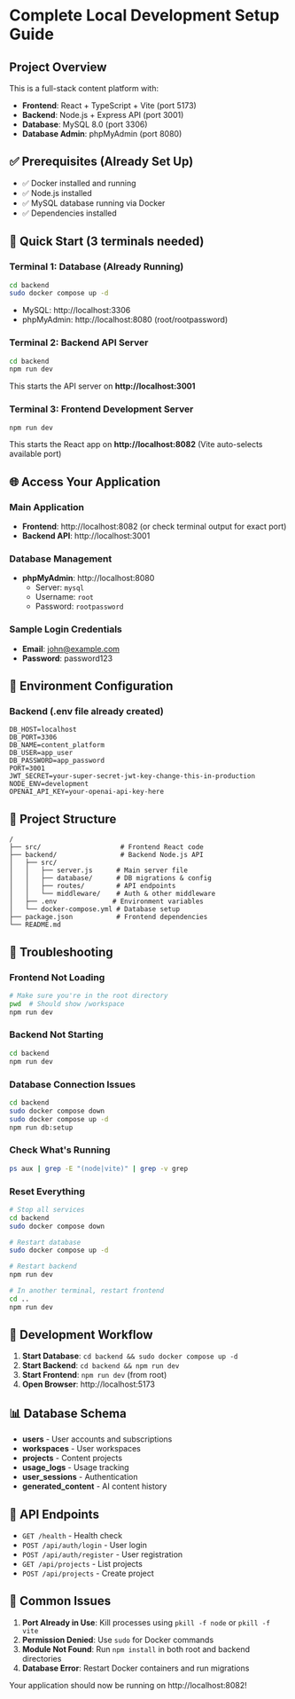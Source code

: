 # Complete Local Development Setup Guide

## Project Overview
This is a full-stack content platform with:
- **Frontend**: React + TypeScript + Vite (port 5173)
- **Backend**: Node.js + Express API (port 3001)
- **Database**: MySQL 8.0 (port 3306)
- **Database Admin**: phpMyAdmin (port 8080)

## ✅ Prerequisites (Already Set Up)
- ✅ Docker installed and running
- ✅ Node.js installed
- ✅ MySQL database running via Docker
- ✅ Dependencies installed

## 🚀 Quick Start (3 terminals needed)

### Terminal 1: Database (Already Running)
```bash
cd backend
sudo docker compose up -d
```
- MySQL: http://localhost:3306
- phpMyAdmin: http://localhost:8080 (root/rootpassword)

### Terminal 2: Backend API Server
```bash
cd backend
npm run dev
```
This starts the API server on **http://localhost:3001**

### Terminal 3: Frontend Development Server
```bash
npm run dev
```
This starts the React app on **http://localhost:8082** (Vite auto-selects available port)

## 🌐 Access Your Application

### Main Application
- **Frontend**: http://localhost:8082 (or check terminal output for exact port)
- **Backend API**: http://localhost:3001

### Database Management
- **phpMyAdmin**: http://localhost:8080
  - Server: `mysql`
  - Username: `root`  
  - Password: `rootpassword`

### Sample Login Credentials
- **Email**: john@example.com
- **Password**: password123

## 🔧 Environment Configuration

### Backend (.env file already created)
```env
DB_HOST=localhost
DB_PORT=3306
DB_NAME=content_platform
DB_USER=app_user
DB_PASSWORD=app_password
PORT=3001
JWT_SECRET=your-super-secret-jwt-key-change-this-in-production
NODE_ENV=development
OPENAI_API_KEY=your-openai-api-key-here
```

## 📁 Project Structure
```
/
├── src/                    # Frontend React code
├── backend/                # Backend Node.js API
│   ├── src/
│   │   ├── server.js      # Main server file
│   │   ├── database/      # DB migrations & config
│   │   ├── routes/        # API endpoints
│   │   └── middleware/    # Auth & other middleware
│   ├── .env              # Environment variables
│   └── docker-compose.yml # Database setup
├── package.json           # Frontend dependencies
└── README.md
```

## 🐛 Troubleshooting

### Frontend Not Loading
```bash
# Make sure you're in the root directory
pwd  # Should show /workspace
npm run dev
```

### Backend Not Starting
```bash
cd backend
npm run dev
```

### Database Connection Issues
```bash
cd backend
sudo docker compose down
sudo docker compose up -d
npm run db:setup
```

### Check What's Running
```bash
ps aux | grep -E "(node|vite)" | grep -v grep
```

### Reset Everything
```bash
# Stop all services
cd backend
sudo docker compose down

# Restart database
sudo docker compose up -d

# Restart backend
npm run dev

# In another terminal, restart frontend
cd ..
npm run dev
```

## 🎯 Development Workflow

1. **Start Database**: `cd backend && sudo docker compose up -d`
2. **Start Backend**: `cd backend && npm run dev`
3. **Start Frontend**: `npm run dev` (from root)
4. **Open Browser**: http://localhost:5173

## 📊 Database Schema
- **users** - User accounts and subscriptions
- **workspaces** - User workspaces
- **projects** - Content projects
- **usage_logs** - Usage tracking
- **user_sessions** - Authentication
- **generated_content** - AI content history

## 🔗 API Endpoints
- `GET /health` - Health check
- `POST /api/auth/login` - User login
- `POST /api/auth/register` - User registration
- `GET /api/projects` - List projects
- `POST /api/projects` - Create project

## 🚨 Common Issues

1. **Port Already in Use**: Kill processes using `pkill -f node` or `pkill -f vite`
2. **Permission Denied**: Use `sudo` for Docker commands
3. **Module Not Found**: Run `npm install` in both root and backend directories
4. **Database Error**: Restart Docker containers and run migrations

Your application should now be running on http://localhost:8082!